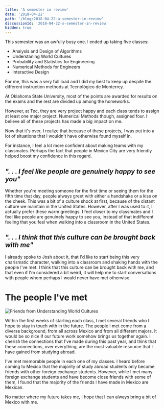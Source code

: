 ```yaml
---
title: 'A semester in review'
date: '2018-04-22'
path: '/blog/2018-04-22-a-semester-in-review'
discussionId: '2018-04-22-a-semester-in-review'
hidden: true
---
```


This semester was an awfully busy one. I ended up taking five classes:

- Analysis and Design of Algorithms
- Understaning World Cultures
- Probability and Statistics for Engineering
- Numerical Methods for Engineers
- Interactive Design

For me, this was a very full load and I did my best to keep up despite the different instruction methods at Tecnológico de Monterrey.

At Oklahoma State University, most of the points are awarded for results on the exams and the rest are divided up among the homeworks.

However, at Tec, they are very project happy and each class tends to assign at least one major project. Numerical Methods though, assigned four. I believe all of these projects has made a big impact on me.

Now that it's over, I realize that because of these projects, I was put into a lot of situations that I wouldn't have otherwise found myself in.

For instance, I feel a lot more confident about making teams with my classmates. Perhaps the fact that people in Mexico City are very friendly helped boost my confidence in this regard.

## _". . . I feel like people are genuinely happy to see you"_

Whether you're meeting someone for the first time or seeing them for the fifth time that day, people always greet with either a handshake or a kiss on the cheek. This was a bit of a culture shock at first, because of the distant culture we maintain in the United States. However, after I was used to it, I actually prefer these warm greetings. I feel closer to my classmates and I feel like people are genuinely happy to see you, instead of that indifferent feeling that you feel when walking into a classroom in the United States.

## _". . . I think that this culture can be brought back with me"_

I already spoke to Josh about it, that I'd like to start being this very charismatic character, walking into a classroom and shaking hands with the people I've met. I think that this culture can be brought back with me, and that even if I'm considered a bit weird, it will help me to start conversations with people whom perhaps I would never have met otherwise.

# The people I've met

![Friends from Understanding World Cultures](/images/blog/2018-04-22/groupphoto.jpg 'Friends made in Understanding World Cultures')

Within the first weeks of starting each class, I met several friends who I hope to stay in touch with in the future. The people I met come from a diverse background, from all across Mexico and from all different majors. It would be so nice if our future work somehow brings us together again. I cherish the connections that I've made during this past year, and think that these connections, over everything, are the most valuable resource that I have gained from studying abroad.

I've met memorable people in each one of my classes. I heard before coming to Mexico that the majority of study abroad students only become friends with other foreign exchange students. However, while I met many foreign exchange students and have become close friends with some of them, I found that the majority of the friends I have made in Mexico are Mexican.

No matter where my future takes me, I hope that I can always bring a bit of Mexico with me.
